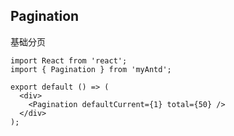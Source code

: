 ## Pagination

基础分页

```tsx
import React from 'react';
import { Pagination } from 'myAntd';

export default () => (
  <div>
    <Pagination defaultCurrent={1} total={50} />
  </div>
);
```
